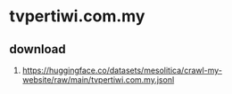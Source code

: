 # tvpertiwi.com.my

## download

1. https://huggingface.co/datasets/mesolitica/crawl-my-website/raw/main/tvpertiwi.com.my.jsonl